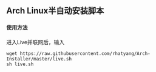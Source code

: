 ## Arch Linux半自动安装脚本

#### 使用方法

进入Live并联网后，输入

```
wget https://raw.githubusercontent.com/rhatyang/Arch-Installer/master/live.sh
sh live.sh
```
